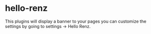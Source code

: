 # hello-renz
This plugins will display a banner to your pages you can customize the settings by going to settings -> Hello Renz.
